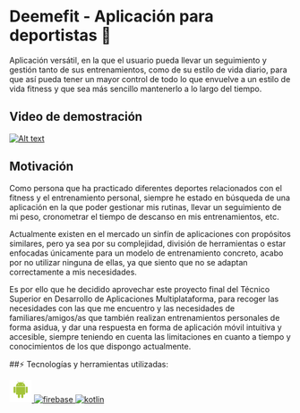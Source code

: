 # Deemefit - Aplicación para deportistas 💪

Aplicación versátil, en la que el usuario pueda llevar un seguimiento y gestión tanto de sus entrenamientos, como de su estilo de vida diario, para que así pueda tener un mayor control de todo lo que envuelve a un estilo de vida fitness y que sea más sencillo mantenerlo a lo largo del tiempo.

## Video de demostración

[![Alt text](https://img.youtube.com/vi/KdcURNLCXbM/0.jpg)](https://www.youtube.com/watch?v=KdcURNLCXbM)

## Motivación

Como persona que ha practicado diferentes deportes relacionados con el fitness y el entrenamiento personal, siempre he estado en búsqueda de una aplicación en la que poder gestionar mis rutinas, llevar un seguimiento de mi peso, cronometrar el tiempo de descanso en mis entrenamientos, etc. 

Actualmente existen en el mercado un sinfín de aplicaciones con propósitos similares, pero ya sea por su complejidad, división de herramientas o estar enfocadas únicamente para un modelo de entrenamiento concreto, acabo por no utilizar ninguna de ellas, ya que siento que no se adaptan correctamente a mis necesidades.

Es por ello que he decidido aprovechar este proyecto final del Técnico Superior en Desarrollo de Aplicaciones Multiplataforma, para recoger las necesidades con las que me encuentro y las necesidades de familiares/amigos/as que también realizan entrenamientos personales de forma asidua, y dar una respuesta en forma de aplicación móvil intuitiva y accesible, siempre teniendo en cuenta las limitaciones en cuanto a tiempo y conocimientos de los que dispongo actualmente.

##⚡ Tecnologías y herramientas utilizadas:
<p align="left"> <a href="https://developer.android.com" target="_blank" rel="noreferrer"> <img src="https://raw.githubusercontent.com/devicons/devicon/master/icons/android/android-original-wordmark.svg" alt="android" width="40" height="40"/> </a> <a href="https://firebase.google.com/" target="_blank" rel="noreferrer"> <img src="https://www.vectorlogo.zone/logos/firebase/firebase-icon.svg" alt="firebase" width="40" height="40"/> </a> <a href="https://kotlinlang.org" target="_blank" rel="noreferrer"> <img src="https://www.vectorlogo.zone/logos/kotlinlang/kotlinlang-icon.svg" alt="kotlin" width="40" height="40"/> </a> </p>
